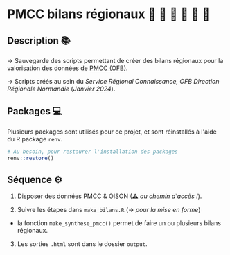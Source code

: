 # PMCC bilans régionaux 🦡 🦊 🦝 🦨 🦦 🐾

## Description 📚

→ Sauvegarde des scripts permettant de créer des bilans régionaux pour la valorisation des données de [PMCC (OFB)](https://professionnels.ofb.fr/fr/reseau-petits-meso-carnivores).


→ Scripts créés au sein du *Service Régional Connaissance, OFB Direction Régionale Normandie* (*Janvier 2024*).

## Packages 💻

Plusieurs packages sont utilisés pour ce projet, et sont réinstallés à l'aide du R package `renv`. 

```r
# Au besoin, pour restaurer l'installation des packages
renv::restore()
```

## Séquence ⚙

1. Disposer des données PMCC & OISON (⚠ *au chemin d'accès !*).

2. Suivre les étapes dans `make_bilans.R` (→ *pour la mise en forme*)
  
  - la fonction `make_synthese_pmcc()` permet de faire un ou plusieurs bilans régionaux.

3. Les sorties `.html` sont dans le dossier `output`.


